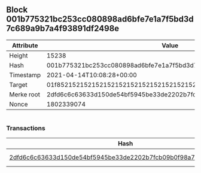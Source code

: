 ## Block 001b775321bc253cc080898ad6bfe7e1a7f5bd3d7c689a9b7a4f93891df2498e

Attribute | Value
--- | ---
Height | 15238
Hash | 001b775321bc253cc080898ad6bfe7e1a7f5bd3d7c689a9b7a4f93891df2498e
Timestamp | 2021-04-14T10:08:28+00:00
Target | 01f8521521521521521521521521521521521521521521521521521521521521
Merke root | 2dfd6c6c63633d150de54bf5945be33de2202b7fcb09b0f98a779aba9aa9ae2a
Nonce | 1802339074

```

```

### Transactions

Hash | Amount
--- | ---
[2dfd6c6c63633d150de54bf5945be33de2202b7fcb09b0f98a779aba9aa9ae2a](2dfd6c6c63633d150de54bf5945be33de2202b7fcb09b0f98a779aba9aa9ae2a.md) | 10.00000000 SKEPTI 

